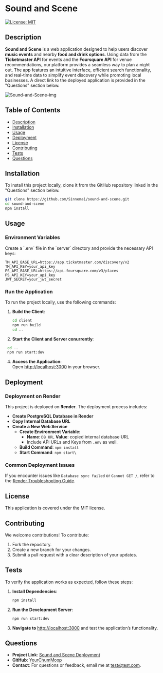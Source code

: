 # Sound and Scene

[![License: MIT](https://img.shields.io/badge/License-MIT-yellow.svg)](https://opensource.org/licenses/MIT)

## Description

**Sound and Scene** is a web application designed to help users discover **music events** and nearby **food and drink options**. Using data from the **Ticketmaster API** for events and the **Foursquare API** for venue recommendations, our platform provides a seamless way to plan a night out. The app features an intuitive interface, efficient search functionality, and real-time data to simplify event discovery while promoting local businesses. A direct link to the deployed application is provided in the "Questions" section below.

![Sound-and-Scene-img](https://github.com/user-attachments/assets/6d2196a0-37f3-49ed-bbb6-80e87995b1a5)


## Table of Contents

- [Description](#description)
- [Installation](#installation)
- [Usage](#usage)
- [Deployment](#deployment)
- [License](#license)
- [Contributing](#contributing)
- [Tests](#tests)
- [Questions](#questions)

## Installation

To install this project locally, clone it from the GitHub repository linked in the "Questions" section below.

```bash
git clone https://github.com/Sinnema1/sound-and-scene.git
cd sound-and-scene
npm install
```

## Usage

### Environment Variables

Create a \`.env\` file in the \`server\` directory and provide the necessary API keys:

```plaintext
TM_API_BASE_URL=https://app.ticketmaster.com/discovery/v2
TM_API_KEY=your_api_key
FS_API_BASE_URL=https://api.foursquare.com/v3/places
FS_API_KEY=your_api_key
JWT_SECRET=your_jwt_secret
```

### Run the Application

To run the project locally, use the following commands:

1. **Build the Client**:

   ```bash
   cd client
   npm run build
   cd ..
   ```

2. **Start the Client and Server conurrently**:

  ```bash
   cd ..
   npm run start:dev
   ```

4. **Access the Application**:  
   Open [http://localhost:3000](http://localhost:3000) in your browser.

## Deployment

### Deployment on Render

This project is deployed on **Render**. The deployment process includes:

- **Create PostgreSQL Database in Render**
- **Copy Internal Database URL**
- **Create a New Web Service**
  - **Create Environment Variable**:
    - **Name**: `DB_URL` **Value**: copied internal database URL
    - Include API URLs and Keys from `.env` as well.
  - **Build Command**: `npm install`
  - **Start Command**: `npm start\`

### Common Deployment Issues

If you encounter issues like `Database sync failed` or `Cannot GET /`, refer to the [Render Troubleshooting Guide](https://render.com/docs/troubleshooting-deploys).

## License

This application is covered under the MIT license.

## Contributing

We welcome contributions! To contribute:

1. Fork the repository.
2. Create a new branch for your changes.
3. Submit a pull request with a clear description of your updates.

## Tests

To verify the application works as expected, follow these steps:

1. **Install Dependencies**:

   ```bash
   npm install
   ```

2. **Run the Development Server**:

   ```bash
   npm run start:dev
   ```

3. **Navigate to** [http://localhost:3000](http://localhost:3000) and test the application’s functionality.

## Questions

- **Project Link**: [Sound and Scene Deployment](https://sound-and-scene-2.onrender.com/)
- **GitHub**: [YourChumMoop](https://github.com/YourChumMoop/)
- **Contact**: For questions or feedback, email me at [test@test.com](mailto:test@test.com).
